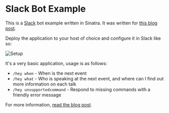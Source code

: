 # Slack Bot Example

This is a [Slack](https://slack.com) bot example written in Sinatra. It was written for [this blog post](http://wearestac.com/blog/building-a-slack-slash-command-with-sinatra-finch-and-heroku).

Deploy the application to your host of choice and configure it in Slack like so:

![Setup](http://wearest.ac/110CS+)

It's a very basic application, usage is as follows:

* `/hey when` - When is the next event
* `/hey what` - Who is speaking at the next event, and where can I find out more information on each talk
* `/hey unsupportedcommand` - Respond to missing commands with a friendly error message

For more information, [read the blog post](http://wearestac.com/blog/building-a-slack-slash-command-with-sinatra-finch-and-heroku).
